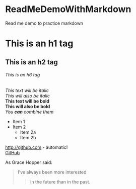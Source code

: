 # ReadMeDemoWithMarkdown
Read me demo to practice markdown
# This is an h1 tag
## This is an h2 tag
###### This is an h6 tag


*This text will be italic*\
_This will also be italic_\
**This text will be bold**\
__This will also be bold__\
*You **can** combine them*


* Item 1
* Item 2  
  * Item 2a  
  * Item 2b

http://github.com - automatic!\
[GitHub](http://github.com)

As Grace Hopper said:
> I’ve always been more interested
> > in the future than in the past.
